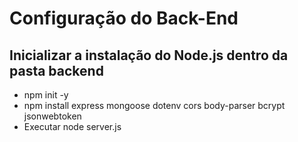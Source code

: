 # Configuração do Back-End

## Inicializar a instalação do Node.js dentro da pasta backend
- npm init -y
- npm install express mongoose dotenv cors body-parser bcrypt jsonwebtoken
- Executar node server.js
